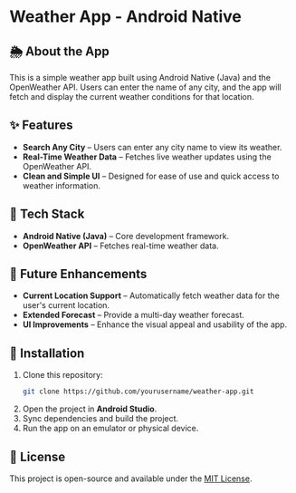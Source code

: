 # Weather App - Android Native

## 🌦️ About the App
This is a simple weather app built using Android Native (Java) and the OpenWeather API. Users can enter the name of any city, and the app will fetch and display the current weather conditions for that location.

## ✨ Features
- **Search Any City** – Users can enter any city name to view its weather.
- **Real-Time Weather Data** – Fetches live weather updates using the OpenWeather API.
- **Clean and Simple UI** – Designed for ease of use and quick access to weather information.

## 🔧 Tech Stack
- **Android Native (Java)** – Core development framework.
- **OpenWeather API** – Fetches real-time weather data.

## 🚀 Future Enhancements
- **Current Location Support** – Automatically fetch weather data for the user's current location.
- **Extended Forecast** – Provide a multi-day weather forecast.
- **UI Improvements** – Enhance the visual appeal and usability of the app.

## 📲 Installation
1. Clone this repository:
   ```sh
   git clone https://github.com/yourusername/weather-app.git
   ```
2. Open the project in **Android Studio**.
3. Sync dependencies and build the project.
4. Run the app on an emulator or physical device.

## 📜 License
This project is open-source and available under the [MIT License](LICENSE).

